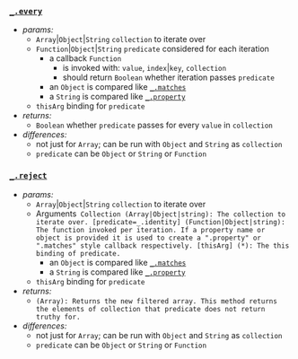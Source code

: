 ### [`_.every`](http://lodash.com/docs#every)

* _params:_
  * `Array`|`Object`|`String` `collection` to iterate over
  * `Function`|`Object`|`String` `predicate` considered for each iteration
    * a callback `Function`
      * is invoked with: `value`, `index`|`key`, `collection`
      * should return `Boolean` whether iteration passes `predicate`
    * an `Object` is compared like [`_.matches`](http://lodash.com/docs#matches)
    * a `String` is compared like [`_.property`](http://lodash.com/docs#property)
  * `thisArg` binding for `predicate`
* _returns:_
  * `Boolean` whether `predicate` passes for every `value` in `collection`
* _differences:_
  * not just for `Array`; can be run with `Object` and `String` as `collection`
  * `predicate` can be `Object` or `String` or `Function`

### [`_.reject`](https://lodash.com/docs#reject)

* _params:_
  * `Array`|`Object`|`String` `collection` to iterate over
  * Arguments` Collection (Array|Object|string): The collection to iterate over.
               [predicate=_.identity] (Function|Object|string): The function invoked per iteration. If a property name or object is provided it is used to create a ".property" or ".matches" style callback respectively.
               [thisArg] (*): The this binding of predicate.`
    * an `Object` is compared like [`_.matches`](http://lodash.com/docs#matches)
    * a `String` is compared like [`_.property`](http://lodash.com/docs#property)
  * `thisArg` binding for `predicate`
* _returns:_
  * `(Array): Returns the new filtered array. This method returns the elements of collection that predicate does not return truthy for. `
* _differences:_
  * not just for `Array`; can be run with `Object` and `String` as `collection`
  * `predicate` can be `Object` or `String` or `Function`